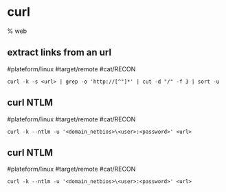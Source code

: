 # curl

% web

## extract links from an url
#plateform/linux #target/remote #cat/RECON 
```
curl -k -s <url> | grep -o 'http://[^"]*' | cut -d "/" -f 3 | sort -u
```


## curl NTLM
#plateform/linux #target/remote #cat/RECON 
```
curl -k --ntlm -u '<domain_netbios>\<user>:<password>' <url>
```


## curl NTLM
#plateform/linux #target/remote #cat/RECON 
```
curl -k --ntlm -u '<domain_netbios>\<user>:<password>' <url>
```

